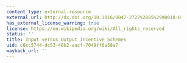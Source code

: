 ```yaml
---
content_type: external-resource
external_url: http://dx.doi.org/10.1016/0047-2727%2885%2990018-0
has_external_license_warning: true
license: https://en.wikipedia.org/wiki/All_rights_reserved
status: ''
title: Input versus Output Incentive Schemes
uid: c6cc5744-dc53-40b2-aacf-7049ff6a58a7
wayback_url: ''
---
```

